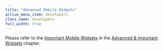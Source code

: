 ```yaml
---
title: "Advanced Mobile Widgets"
active_menu_item: developers
class_name: developers
full_width: true
---
```



Please refer to the [Important Mobile Widgets](/developers/documentation/product-guide/advanced-important-widgets/important-mobile-widgets/) in the [Advanced & Important Widgets](/developers/documentation/product-guide/advanced-important-widgets/) chapter.

